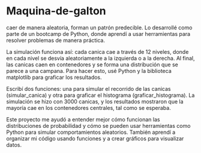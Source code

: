 # Maquina-de-galton
caer de manera aleatoria, forman un patrón predecible. Lo desarrollé como parte de un bootcamp de Python, donde aprendí a usar herramientas para resolver problemas de manera práctica.

La simulación funciona así: cada canica cae a través de 12 niveles, donde en cada nivel se desvía aleatoriamente a la izquierda o a la derecha. Al final, las canicas caen en contenedores y se forma una distribución que se parece a una campana. Para hacer esto, usé Python y la biblioteca matplotlib para graficar los resultados.

Escribí dos funciones: una para simular el recorrido de las canicas (simular_canica) y otra para graficar el histograma (graficar_histograma). La simulación se hizo con 3000 canicas, y los resultados mostraron que la mayoría cae en los contenedores centrales, tal como se esperaba.

Este proyecto me ayudó a entender mejor cómo funcionan las distribuciones de probabilidad y cómo se pueden usar herramientas como Python para simular comportamientos aleatorios. También aprendí a organizar mi código usando funciones y a crear gráficos para visualizar datos.
